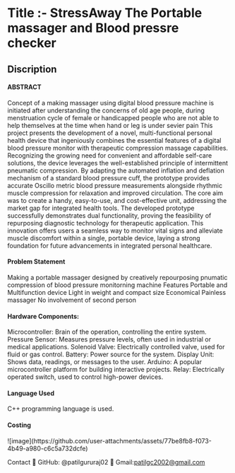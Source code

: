 <h1>Title :- StressAway The Portable massager and Blood pressre checker</h1>
<h2>Discription</h2>
<h4>ABSTRACT</h4>

Concept of a making massager using digital blood pressure machine is initiated after understanding the concerns of old age people, during menstruation cycle of female or handicapped people who are not able to help themselves at the time when hand or leg is under sevier pain This project presents the development of a novel, multi-functional personal health device that ingeniously combines the essential features of a digital blood pressure monitor with therapeutic compression massage capabilities. Recognizing the growing need for convenient and affordable self-care solutions, the device leverages the well-established principle of intermittent pneumatic compression. By adapting the automated inflation and deflation mechanism of a standard blood pressure cuff, the prototype provides accurate Oscillo metric blood pressure measurements alongside rhythmic muscle compression for relaxation and improved circulation. The core aim was to create a handy, easy-to-use, and cost-effective unit, addressing the market gap for integrated health tools. The developed prototype successfully demonstrates dual functionality, proving the feasibility of repurposing diagnostic technology for therapeutic application. This innovation offers users a seamless way to monitor vital signs and alleviate muscle discomfort within a single, portable device, laying a strong foundation for future advancements in integrated personal healthcare.

<h4>Problem Statement</h4>

Making a portable massager designed by creatively repourposing pnumatic compression of blood pressure monitorning machine
Features
Portable and Multifunction device
Light in weight and compact size
Economical
Painless massager
No involvement of second person


<h4>Hardware Components:</h4>
Microcontroller: Brain of the operation, controlling the entire system.
Pressure Sensor: Measures pressure levels, often used in industrial or medical applications.
Solenoid Valve: Electrically controlled valve, used for fluid or gas control.
Battery: Power source for the system.
Display Unit: Shows data, readings, or messages to the user.
Arduino: A popular microcontroller platform for building interactive projects.
Relay: Electrically operated switch, used to control high-power devices.


<h4>Language Used</h4>

 C++ programming language is used.

<h4>Costing</h4>
![image](https://github.com/user-attachments/assets/77be8fb8-f073-4b49-a980-c6c5a732dcfe)



Contact
📧 GitHub: @patilgururaj02
📧 Gmail:patilgc2002@gmail.com
